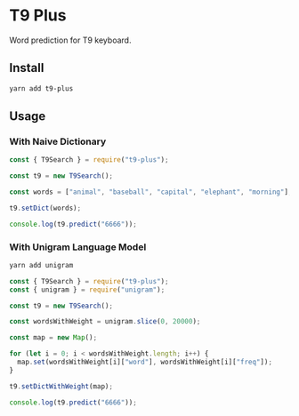 # T9 Plus

Word prediction for T9 keyboard.

## Install

```sh
yarn add t9-plus
```

## Usage

### With Naive Dictionary

```ts
const { T9Search } = require("t9-plus");

const t9 = new T9Search();

const words = ["animal", "baseball", "capital", "elephant", "morning"];

t9.setDict(words);

console.log(t9.predict("6666"));
```

### With Unigram Language Model

```sh
yarn add unigram
```

```ts
const { T9Search } = require("t9-plus");
const { unigram } = require("unigram");

const t9 = new T9Search();

const wordsWithWeight = unigram.slice(0, 20000);

const map = new Map();

for (let i = 0; i < wordsWithWeight.length; i++) {
  map.set(wordsWithWeight[i]["word"], wordsWithWeight[i]["freq"]);
}

t9.setDictWithWeight(map);

console.log(t9.predict("6666"));
```
